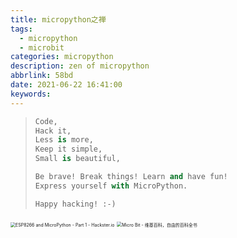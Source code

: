 ```yaml
---
title: micropython之禅
tags:
  - micropython
  - microbit
categories: micropython
description: zen of micropython
abbrlink: 58bd
date: 2021-06-22 16:41:00
keywords:
---
```




> ```python
> Code,
> Hack it,
> Less is more,
> Keep it simple,
> Small is beautiful,
> 
> Be brave! Break things! Learn and have fun!
> Express yourself with MicroPython.
> 
> Happy hacking! :-)
> ```

<img src="https://oss.smart-lifestyle.cn/file/bmwmh.png" alt="ESP8266 and MicroPython - Part 1 - Hackster.io" style="zoom:50%;" />       <img src="https://oss.smart-lifestyle.cn/file/u74xj.png" alt="Micro Bit - 维基百科，自由的百科全书" style="zoom:50%;" />



